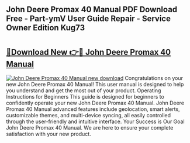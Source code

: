 ## John Deere Promax 40 Manual PDF Download Free - Part-ymV User Guide Repair - Service Owner Edition Kug73

# <h2><a href="http://bc9100.oget.top/?id=John+Deere+Promax+40+Manual">🔗Download New 👉🔴 John Deere Promax 40 Manual</a></h2>

[![John Deere Promax 40 Manual new download](https://i.imgur.com/5g1atiW.png)](http://bc9100.oget.top/?id=John+Deere+Promax+40+Manual)
Congratulations on your new John Deere Promax 40 Manual! This user manual is designed to help you understand and get the most out of your product. Operating Instructions for Beginners This guide is designed for beginners to confidently operate your new John Deere Promax 40 Manual. John Deere Promax 40 Manual advanced features include geolocation, smart alerts, customizable themes, and multi-device syncing, all easily controlled through the user-friendly and intuitive interface. Your Success is Our Goal John Deere Promax 40 Manual. We are here to ensure your complete satisfaction with your new product.
